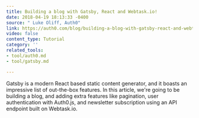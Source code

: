 ```yaml
---
title: Building a blog with Gatsby, React and Webtask.io!
date: 2018-04-19 18:13:33 -0400
source: " Luke Oliff, Auth0"
link: https://auth0.com/blog/building-a-blog-with-gatsby-react-and-webtask/
video: false
content_type: Tutorial
category: ''
related_tools:
- tool/auth0.md
- tool/gatsby.md

---
```

Gatsby is a modern React based static content generator, and it boasts an impressive list of out-the-box features. In this article, we're going to be building a blog, and adding extra features like pagination, user authentication with Auth0.js, and newsletter subscription using an API endpoint built on Webtask.io.
